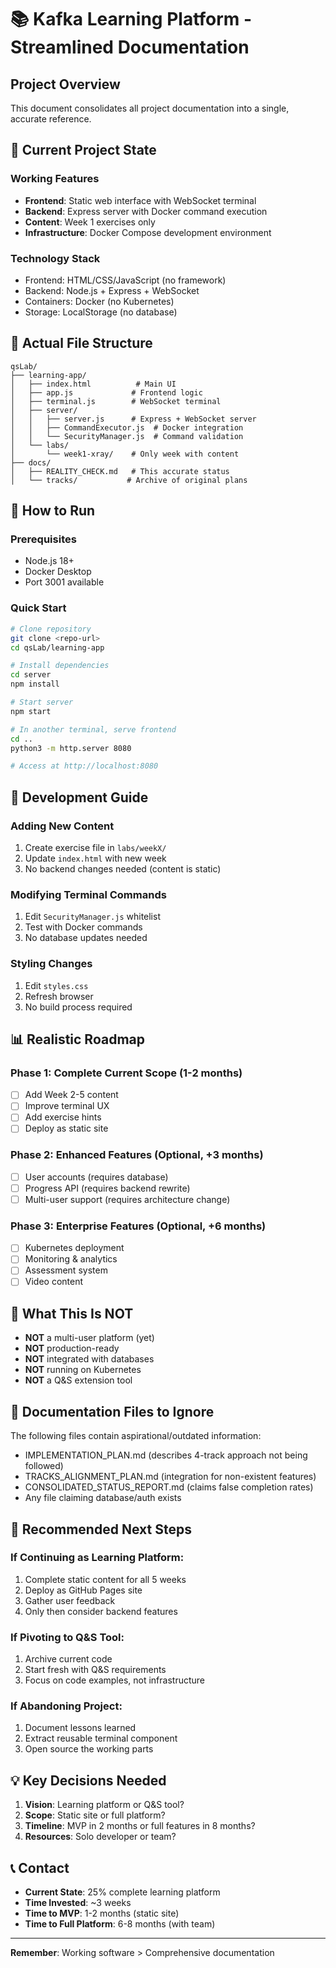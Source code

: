 # 📚 Kafka Learning Platform - Streamlined Documentation

## Project Overview

This document consolidates all project documentation into a single, accurate reference.

## 🎯 Current Project State

### Working Features
- **Frontend**: Static web interface with WebSocket terminal
- **Backend**: Express server with Docker command execution  
- **Content**: Week 1 exercises only
- **Infrastructure**: Docker Compose development environment

### Technology Stack
- Frontend: HTML/CSS/JavaScript (no framework)
- Backend: Node.js + Express + WebSocket
- Containers: Docker (no Kubernetes)
- Storage: LocalStorage (no database)

## 📁 Actual File Structure

```
qsLab/
├── learning-app/
│   ├── index.html          # Main UI
│   ├── app.js             # Frontend logic
│   ├── terminal.js        # WebSocket terminal
│   ├── server/
│   │   ├── server.js      # Express + WebSocket server
│   │   ├── CommandExecutor.js  # Docker integration
│   │   └── SecurityManager.js  # Command validation
│   └── labs/
│       └── week1-xray/    # Only week with content
├── docs/
│   ├── REALITY_CHECK.md   # This accurate status
│   └── tracks/           # Archive of original plans
```

## 🚀 How to Run

### Prerequisites
- Node.js 18+
- Docker Desktop
- Port 3001 available

### Quick Start
```bash
# Clone repository
git clone <repo-url>
cd qsLab/learning-app

# Install dependencies
cd server
npm install

# Start server
npm start

# In another terminal, serve frontend
cd ..
python3 -m http.server 8080

# Access at http://localhost:8080
```

## 🔧 Development Guide

### Adding New Content
1. Create exercise file in `labs/weekX/`
2. Update `index.html` with new week
3. No backend changes needed (content is static)

### Modifying Terminal Commands
1. Edit `SecurityManager.js` whitelist
2. Test with Docker commands
3. No database updates needed

### Styling Changes
1. Edit `styles.css`
2. Refresh browser
3. No build process required

## 📊 Realistic Roadmap

### Phase 1: Complete Current Scope (1-2 months)
- [ ] Add Week 2-5 content
- [ ] Improve terminal UX
- [ ] Add exercise hints
- [ ] Deploy as static site

### Phase 2: Enhanced Features (Optional, +3 months)
- [ ] User accounts (requires database)
- [ ] Progress API (requires backend rewrite)
- [ ] Multi-user support (requires architecture change)

### Phase 3: Enterprise Features (Optional, +6 months)  
- [ ] Kubernetes deployment
- [ ] Monitoring & analytics
- [ ] Assessment system
- [ ] Video content

## 🚫 What This Is NOT

- **NOT** a multi-user platform (yet)
- **NOT** production-ready
- **NOT** integrated with databases
- **NOT** running on Kubernetes
- **NOT** a Q&S extension tool

## 📝 Documentation Files to Ignore

The following files contain aspirational/outdated information:
- IMPLEMENTATION_PLAN.md (describes 4-track approach not being followed)
- TRACKS_ALIGNMENT_PLAN.md (integration for non-existent features)
- CONSOLIDATED_STATUS_REPORT.md (claims false completion rates)
- Any file claiming database/auth exists

## 🎯 Recommended Next Steps

### If Continuing as Learning Platform:
1. Complete static content for all 5 weeks
2. Deploy as GitHub Pages site
3. Gather user feedback
4. Only then consider backend features

### If Pivoting to Q&S Tool:
1. Archive current code
2. Start fresh with Q&S requirements
3. Focus on code examples, not infrastructure

### If Abandoning Project:
1. Document lessons learned
2. Extract reusable terminal component
3. Open source the working parts

## 💡 Key Decisions Needed

1. **Vision**: Learning platform or Q&S tool?
2. **Scope**: Static site or full platform?
3. **Timeline**: MVP in 2 months or full features in 8 months?
4. **Resources**: Solo developer or team?

## 📞 Contact

- **Current State**: 25% complete learning platform
- **Time Invested**: ~3 weeks
- **Time to MVP**: 1-2 months (static site)
- **Time to Full Platform**: 6-8 months (with team)

---

**Remember**: Working software > Comprehensive documentation